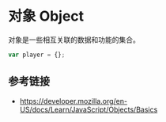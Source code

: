 # 对象 Object

对象是一些相互关联的数据和功能的集合。

```javascript
var player = {};
```

## 参考链接
* https://developer.mozilla.org/en-US/docs/Learn/JavaScript/Objects/Basics
